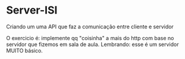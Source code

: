 # Server-ISI
Criando um uma API que faz a comunicação entre cliente e servidor

O exercicio é: implemente qq "coisinha" a mais do http com base no servidor que fizemos em sala de aula.
Lembrando: esse é um servidor MUITO básico.